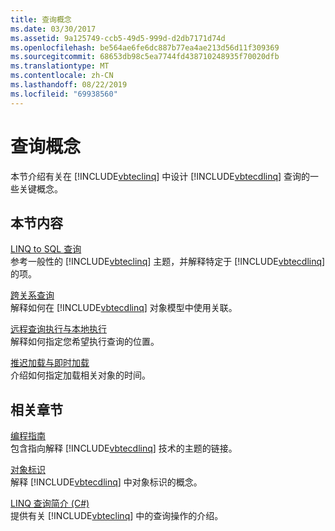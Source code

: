 ```yaml
---
title: 查询概念
ms.date: 03/30/2017
ms.assetid: 9a125749-ccb5-49d5-999d-d2db7171d74d
ms.openlocfilehash: be564ae6fe6dc887b77ea4ae213d56d11f309369
ms.sourcegitcommit: 68653db98c5ea7744fd438710248935f70020dfb
ms.translationtype: MT
ms.contentlocale: zh-CN
ms.lasthandoff: 08/22/2019
ms.locfileid: "69938560"
---
```

# <a name="query-concepts"></a>查询概念
本节介绍有关在 [!INCLUDE[vbteclinq](../../../../../../includes/vbteclinq-md.md)] 中设计 [!INCLUDE[vbtecdlinq](../../../../../../includes/vbtecdlinq-md.md)] 查询的一些关键概念。  
  
## <a name="in-this-section"></a>本节内容  
 [LINQ to SQL 查询](../../../../../../docs/framework/data/adonet/sql/linq/linq-to-sql-queries.md)  
 参考一般性的 [!INCLUDE[vbteclinq](../../../../../../includes/vbteclinq-md.md)] 主题，并解释特定于 [!INCLUDE[vbtecdlinq](../../../../../../includes/vbtecdlinq-md.md)] 的项。  
  
 [跨关系查询](../../../../../../docs/framework/data/adonet/sql/linq/querying-across-relationships.md)  
 解释如何在 [!INCLUDE[vbtecdlinq](../../../../../../includes/vbtecdlinq-md.md)] 对象模型中使用关联。  
  
 [远程查询执行与本地执行](../../../../../../docs/framework/data/adonet/sql/linq/remote-vs-local-execution.md)  
 解释如何指定您希望执行查询的位置。  
  
 [推迟加载与即时加载](../../../../../../docs/framework/data/adonet/sql/linq/deferred-versus-immediate-loading.md)  
 介绍如何指定加载相关对象的时间。  
  
## <a name="related-sections"></a>相关章节  
 [编程指南](../../../../../../docs/framework/data/adonet/sql/linq/programming-guide.md)  
 包含指向解释 [!INCLUDE[vbtecdlinq](../../../../../../includes/vbtecdlinq-md.md)] 技术的主题的链接。  
  
 [对象标识](../../../../../../docs/framework/data/adonet/sql/linq/object-identity.md)  
 解释 [!INCLUDE[vbtecdlinq](../../../../../../includes/vbtecdlinq-md.md)] 中对象标识的概念。  
  
 [LINQ 查询简介 (C#)](../../../../../csharp/programming-guide/concepts/linq/introduction-to-linq-queries.md)  
 提供有关 [!INCLUDE[vbteclinq](../../../../../../includes/vbteclinq-md.md)] 中的查询操作的介绍。

